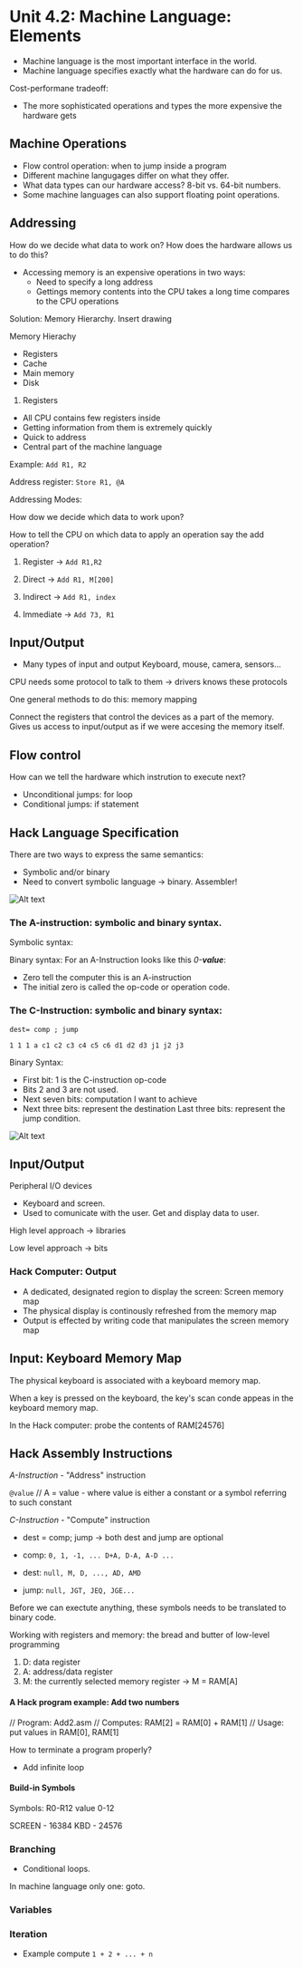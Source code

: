 

# Unit 4.2: Machine Language: Elements

- Machine language is the most important interface in the world.
- Machine language specifies exactly what the hardware can do for us. 

Cost-performane tradeoff:
- The more sophisticated operations and types the more expensive the
hardware gets

## Machine Operations

- Flow control operation: when to jump inside a program
- Different machine langugages differ on what they offer.
- What data types can our hardware access? 8-bit vs. 64-bit numbers.
- Some machine languages can also support floating point operations.

## Addressing

How do we decide what data to work on? How does the hardware allows us
to do this?

- Accessing memory is an expensive operations in two ways:
  - Need to specify a long address
  - Gettings memory contents into the CPU takes a long time compares to the CPU
    operations

Solution: Memory Hierarchy.
Insert drawing

Memory Hierachy
- Registers
- Cache
- Main memory
- Disk

1. Registers
- All CPU contains few registers inside
- Getting information from them is extremely quickly
- Quick to address
- Central part of the machine language

Example: ```Add R1, R2```

Address register: ```Store R1, @A```

Addressing Modes: 

How dow we decide which data to work upon? 

How to tell the CPU on which data to apply an operation say the add operation?

1. Register -> ```Add R1,R2```

1. Direct -> ```Add R1, M[200]```

1. Indirect -> ```Add R1, index```

1. Immediate -> ```Add 73, R1```

## Input/Output

- Many types of input and output
  Keyboard, mouse, camera, sensors...

CPU needs some protocol to talk to them -> drivers knows these protocols

One general methods to do this: memory mapping

Connect the registers that control the devices as a part of the memory.
Gives us access to input/output as if we were accesing the memory itself.

## Flow control
How can we tell the hardware which instrution to execute next?

- Unconditional jumps: for loop
- Conditional jumps: if statement

## Hack Language Specification

There are two ways to express the same semantics:

- Symbolic and/or binary
- Need to convert symbolic language -> binary. Assembler!

![Alt text](./pictures/hack_registers.png "The Hack Registers")

### The A-instruction: symbolic and binary syntax.

Symbolic syntax:

Binary syntax:
For an A-Instruction looks like this _0-**value**_: 
  
  - Zero tell the computer this is an A-instruction
  - The initial zero is called the op-code or operation code.

### The C-Instruction: symbolic and binary syntax:
    dest= comp ; jump

```
1 1 1 a c1 c2 c3 c4 c5 c6 d1 d2 d3 j1 j2 j3
```

Binary Syntax: 
- First bit: 1 is the C-instruction op-code
- Bits 2 and 3 are not used.
- Next seven bits: computation I want to achieve
- Next three bits: represent the destination
Last three bits: represent the jump condition.

![Alt text](./pictures/the-c-instruction.png "The C-Instruction")

## Input/Output

Peripheral I/O devices
- Keyboard and screen.
- Used to comunicate with the user. Get and display data to user.

High level approach -> libraries

Low level approach -> bits

### Hack Computer: Output

- A dedicated, designated region to display the screen: Screen memory map
- The physical display is continously refreshed from the memory map
- Output is effected by writing code that manipulates the screen memory map


## Input: Keyboard Memory Map

The physical keyboard is associated with a keyboard memory map. 

When a key is pressed on the keyboard, the key's scan conde appeas in the keyboard memory map.

In the Hack computer: probe the contents of RAM[24576]


## Hack Assembly Instructions

*A-Instruction* - "Address" instruction

`@value` // A = value - where value is either a constant or a symbol referring to such constant

*C-Instruction* - "Compute" instruction

 - dest = comp; jump -> both dest and jump are optional

 - comp: `0, 1, -1, ... D+A, D-A, A-D ...`
 - dest: `null, M, D, ..., AD, AMD`
 - jump: `null, JGT, JEQ, JGE...`

Before we can exectute anything, these symbols needs to be translated to binary code.

Working with registers and memory: the bread and butter of low-level programming

1. D: data register
1. A: address/data register
1. M: the currently selected memory register -> M = RAM[A]

#### A Hack program example: Add two numbers

// Program: Add2.asm
// Computes: RAM[2] = RAM[0] + RAM[1]
// Usage: put values in RAM[0], RAM[1]

How to terminate a program properly?
- Add infinite loop
#### Build-in Symbols

Symbols: R0-R12 value 0-12

SCREEN - 16384
KBD - 24576

### Branching
- Conditional loops.

In machine language only one: goto. 


### Variables

### Iteration

- Example compute `1 + 2 + ... + n`
